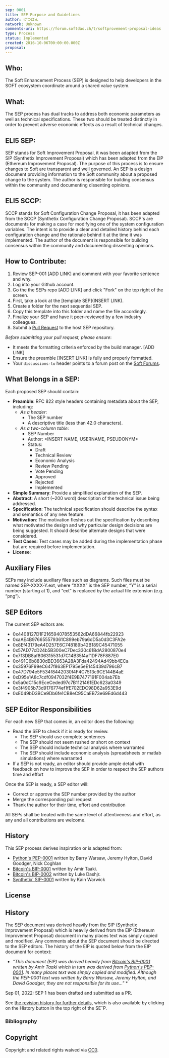 ```yaml
---
sep: 0001
title: SEP Purpose and Guidelines
author: けつばん
network: Unknown
comments-uri: https://forum.softdao.ch/t/softprovement-proposal-ideas
type: Process
status: Implemented
created: 2016-10-06T00:00:00.000Z
proposal:
---
```


## Who:

The Soft Enhancement Process (SEP) is designed to help developers in the SOFT ecosystem coordinate around a shared value system.

## What:

The SEP process has dual tracks to address both economic parameters as well as technical specifications. These two should be treated distinctly in order to prevent adverse economic effects as a result of technical changes.

## ELI5 SEP:

SEP stands for Soft Improvement Proposal, it was been adapted from the SIP (Synthetix Improvement Proposal) which has been adapted from the EIP (Ethereum Improvement Proposal). The purpose of this process is to ensure changes to Soft are transparent and well governed. An SEP is a design document providing information to the Soft community about a proposed change to the system. The author is responsible for building consensus within the community and documenting dissenting opinions.

## ELI5 SCCP:

SCCP stands for Soft Configuration Change Proposal, it has been adapted from the SCCP (Synthetix Configuration Change Proposal). SCCP's are documents for making a case for modifying one of the system configuration variables. The intent is to provide a clear and detailed history behind each configuration change and the rationale behind it at the time it was implemented. The author of the document is responsible for building consensus within the community and documenting dissenting opinions.

## How to Contribute:

1. Review SEP-001 [ADD LINK] and comment with your favorite sentence and why.
2. Log into your Github account.
3. Go the the SEPs repo [ADD LINK] and click "Fork" on the top right of the screen.
4. First, take a look at the [template SEP](INSERT LINK).
5. Create a folder for the next sequential SEP.
6. Copy this template into this folder and name the file accordingly.
7. Finalize your SEP and have it peer-reviewed by a few industry colleagues.
8. Submit a [Pull Request](https://docs.github.com/en/pull-requests/collaborating-with-pull-requests/proposing-changes-to-your-work-with-pull-requests/creating-a-pull-request) to the host SEP repository.

_Before submitting your pull request, please ensure_:

- It meets the formatting criteria enforced by the build manager. [ADD LINK]
- Ensure the preamble [INSERT LINK] is fully and properly formatted.
- Your `discussions-to` header points to a forum post on the [Soft Forums](https://forum.softdao.ch/).

## What Belongs in a SEP:

Each proposed SEP should contain:

- **Preamble**: RFC 822 style headers containing metadata about the SEP, including:
  - _As a header_:
    - The SEP number
    - A descriptive title (less than 42.0 characters).
  - _As a two-column table_:
    - SEP Number
    - Author: <INSERT NAME, USERNAME, PSEUDONYM>
    - Status:
      - Draft
      - Technical Review
      - Economic Analysis
      - Review Pending
      - Vote Pending
      - Approved
      - Rejected
      - Implemented
- **Simple Summary**: Provide a simplified explanation of the SEP.
- **Abstract**: A short (~200 word) description of the technical issue being addressed.
- **Specification**: The technical specification should describe the syntax and semantics of any new feature.
- **Motivation**: The motivation fleshes out the specification by describing what motivated the design and why particular design decisions are being suggested. It should describe alternate designs that were considered.
- **Test Cases**: Test cases may be added during the implementation phase but are required before implementation.
- **License**: <INSERT>

## Auxiliary Files

SEPs may include auxiliary files such as diagrams. Such files must be named SEP-XXXX-Y.ext, where “XXXX” is the SEP number, “Y” is a serial number (starting at 1), and “ext” is replaced by the actual file extension (e.g. “png”).

## SEP Editors

The current SEP editors are:

- 0x4408127D1F216594078553562dDA66844fb22923
- 0xaAE4B976655579361C899eb79a6dD5a0d3C3FA2e
- 0x8Ef43179eA4D257E6C748189b42B189C45471055
- 0x57AD77cD24b5B300eC7Dec330c61BdA2800870e4
- 0x7f3DB8af806315531d7C14B35f4af1DF78F887E0
- 0x491C6b8830dBD3663A28A3Fda42494Ad49bb4ECa
- 0x35976F99eC647f863EF1795e5eE145439d796cB7
- 0x47D794e5F534f8442030f4F4C7513c9CE144B4aE
- 0xD95e1A8c7cdf0947032f4E9B7477191F004ab7Eb
- 0x5a0dC15c9EceCeded97c7B1121461EDc623a0349
- 0x3f4905b73d9176774ef1fE702EDC98D62a953E9d
- 0xE049bD3BCe9Db6fe1CB8eC95CaEB73e69Ed6d443

## SEP Editor Responsibilities

For each new SEP that comes in, an editor does the following:

- Read the SEP to check if it is ready for review.
  - The SEP should use complete sentences
  - The SEP should not seem rushed or short on context
  - The SEP should include technical analysis where warranted
  - The SEP should include economic analysis (spreadsheets or matlab simulations) where warranted
- If a SEP is not ready, an editor should provide ample detail with feedback on how to improve the SEP in order to respect the SEP authors time and effort

Once the SEP is ready, a SEP editor will:

- Correct or approve the SEP number provided by the author
- Merge the corresponding pull request
- Thank the author for their time, effort and contribution

All SEPs shall be treated with the same level of attentiveness and effort, as any and all contributions are welcome.

## History

This SEP process derives inspiration or is adapted from:

- [Python's PEP-0001](https://peps.python.org/pep-0001/) written by Barry Warsaw, Jeremy Hylton, David Goodger, Nick Coghlan
- [Bitcoin's BIP-0001](https://github.com/bitcoin/bips/blob/master/bip-0001.mediawiki) written by Amir Taaki.
- [Bitcoin's BIP-0002](https://github.com/bitcoin/bips/blob/master/bip-0002.mediawiki) written by Luke Dashjr.
- [Synthetix' SIP-0001](https://sips.synthetix.io/sips/sip-1/) written by Kain Warwick

## License

<INSERT>

## History

The SEP document was derived heavily from the SIP (Synthetix Improvement Proposal) which is heavily derived from the EIP (Ethereum Improvement Proposal) document in many places text was simply copied and modified. Any comments about the SEP document should be directed to the SEP editors. The history of the EIP is quoted below from the EIP document for context:

- _"This document (EIP) was derived heavily from [Bitcoin's BIP-0001] written by Amir Taaki which in turn was derived from [Python's PEP-0001]. In many places text was simply copied and modified. Although the PEP-0001 text was written by Barry Warsaw, Jeremy Hylton, and David Goodger, they are not responsible for its use..."_ \*

Sep 01, 2022: SEP 1 has been drafted and submitted as a PR.

See [the revision history for further details](https://github.com/softdao/), which is also available by clicking on the History button in the top right of the SE¯P.

### Bibliography

[pull request]: https://github.com/softdao/SEPs/pulls
[markdown]: https://github.com/adam-p/markdown-here/wiki/Markdown-Cheatsheet
[bitcoin's bip-0001]: https://github.com/bitcoin/bips
[python's pep-0001]: https://www.python.org/dev/peps
[synthetix sip-0001]: https://github.com/Synthetixio/SIPs

## Copyright

Copyright and related rights waived via [CC0](https://creativecommons.org/publicdomain/zero/1.0/).
